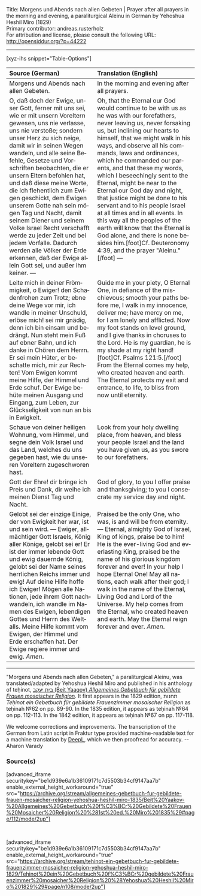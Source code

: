 <html>
<head></head>
<body>
Title: Morgens und Abends nach allen Gebeten | Prayer after all prayers in the morning and evening, a paraliturgical Aleinu in German by Yehoshua Heshil Miro (1829)<br />
Primary contributor: andreas.rusterholz<br />
For attribution and license, please consult the following URL: <a href="http://opensiddur.org/?p=44222">http://opensiddur.org/?p=44222</a>
<p />
<hr />

[xyz-ihs snippet="Table-Options"]<table style="margin-left: auto; margin-right: auto;" class="draggable">
<thead><tr><th id="x" style="text-align: left;">Source (German)</th><th style="text-align: left;">Translation (English)</th></tr></thead>
<tbody>
<tr><td style="vertical-align:top;">
<div class="german" lang="de">
<span class="instruction">Morgens und Abends nach allen Gebeten.</span>
</div></td>

<td style="vertical-align:top;">
<div class="english" lang="en">
<span class="instruction">In the morning and evening after all prayers.</span>
</div></td></tr>


<tr><td style="vertical-align:top;">
<div class="german" lang="de">
O, daß doch der Ewige, unser Gott, ferner mit uns sei, wie er mit unsern Voreltern gewesen, uns nie verlasse, uns nie verstoße; sondern unser Herz zu sich neige, damit wir in seinen Wegen wandeln, und alle seine Befehle, Gesetze und Vorschriften beobachten, die er unsern Eltern befohlen hat, und daß diese meine Worte, die ich flehentlich zum Ewigen geschickt, dem Ewigen unserem Gotte nah sein mögen Tag und Nacht, damit seinem Diener und seinem Volke Israel Recht verschafft werde zu jeder Zeit und bei jedem Vorfalle. Dadurch werden alle Völker der Erde erkennen, daß der Ewige allein Gott sei, und außer ihm keiner. — 
</div></td>

<td style="vertical-align:top;">
<div class="english" lang="en">
Oh, that the Eternal our God would continue to be with us as he was with our forefathers, never leaving us, never forsaking us, but inclining our hearts to himself, that we might walk in his ways, and observe all his commands, laws and ordinances, which he commanded our parents, and that these my words, which I beseechingly sent to the Eternal, might be near to the Eternal our God day and night, that justice might be done to his servant and to his people Israel at all times and in all events. In this way all the peoples of the earth will know that the Eternal is God alone, and there is none besides him.[foot]Cf. Deuteronomy 4:39, and the prayer "Aleinu."[/foot] — 
</div></td></tr>


<tr><td style="vertical-align:top;">
<div class="german" lang="de">
Leite mich in deiner Frömmigkeit, o Ewiger! den Schadenfrohen zum Trotz; ebne deine Wege vor mir, ich wandle in meiner Unschuld, erlöse mich! sei mir gnädig, denn ich bin einsam und bedrängt. Nun steht mein Fuß auf ebner Bahn, und ich danke in Chören dem Herrn. Er sei mein Hüter, er beschatte mich, mir zur Rechten! Vom Ewigen kommt meine Hilfe, der Himmel und Erde schuf. Der Ewige behüte meinen Ausgang und Eingang, zum Leben, zur Glückseligkeit von nun an bis in Ewigkeit.
</div></td>

<td style="vertical-align:top;">
<div class="english" lang="en">
Guide me in your piety, O Eternal One, in defiance of the mischievous; smooth your paths before me, I walk in my innocence, deliver me; have mercy on me, for I am lonely and afflicted. Now my foot stands on level ground, and I give thanks in choruses to the Lord. He is my guardian, he is my shade at my right hand![foot]Cf. Psalms 121:5.[/foot] From the Eternal comes my help, who created heaven and earth. The Eternal protects my exit and entrance, to life, to bliss from now until eternity.
</div></td></tr>


<tr><td style="vertical-align:top;">
<div class="german" lang="de">
Schaue von deiner heiligen Wohnung, vom Himmel, und segne dein Volk Israel und das Land, welches du uns gegeben hast, wie du unseren Voreltern zugeschworen hast. 
</div></td>

<td style="vertical-align:top;">
<div class="english" lang="en">
Look from your holy dwelling place, from heaven, and bless your people Israel and the land you have given us, as you swore to our forefathers. 
</div></td></tr>


<tr><td style="vertical-align:top;">
<div class="german" lang="de">
Gott der Ehre! dir bringe ich Preis und Dank, dir weihe ich meinen Dienst Tag und Nacht. 
</div></td>

<td style="vertical-align:top;">
<div class="english" lang="en">
God of glory, to you I offer praise and thanksgiving; to you I consecrate my service day and night. 
</div></td></tr>


<tr><td style="vertical-align:top;">
<div class="german" lang="de">
Gelobt sei der einzige Einige, der von Ewigkeit her war, ist und sein wird. — Ewiger, allmächtiger Gott Israels, König aller Könige, gelobt sei er! Er ist der immer lebende Gott und ewig dauernde König, gelobt sei der Name seines herrlichen Reichs immer und ewig! Auf deine Hilfe hoffe ich Ewiger! Mögen alle Nationen, jede ihrem Gott nachwandeln, ich wandle im Namen des Ewigen, lebendigen Gottes und Herrn des Weltalls. Meine Hilfe kommt vom Ewigen, der Himmel und Erde erschaffen hat. Der Ewige regiere immer und ewig. <em>Amen</em>.
</div></td>

<td style="vertical-align:top;">
<div class="english" lang="en">
Praised be the only One, who was, is and will be from eternity. — Eternal, almighty God of Israel, King of kings, praise be to him! He is the ever-living God and everlasting King, praised be the name of his glorious kingdom forever and ever! In your help I hope Eternal One! May all nations, each walk after their god; I walk in the name of the Eternal, Living God and Lord of the Universe. My help comes from the Eternal, who created heaven and earth. May the Eternal reign forever and ever. <em>Amen</em>.
</div></td></tr>
</tbody></table>

<hr />

"Morgens und Abends nach allen Gebeten," a paraliturgical Aleinu, was translated/adapted by Yehoshua Heshil Miro and published in his anthology of teḥinot, <a href="/?p=41365">בית יעקב (Beit Yaaqov) <em>Allgemeines Gebetbuch für gebildete Frauen mosaischer Religion</em></a>. It first appears in the 1829 edition, תחנות <em>Teḥinot ein Gebetbuch für gebildete Frauenzimmer mosaischer Religion</em> as teḥinah №62 on pp. 89-90. In the 1835 edition, it appears as teḥinah №64 on pp. 112-113.  In the 1842 edition, it appears as teḥinah №67 on pp. 117-118. 

We welcome corrections and improvements. The transcription of the German from Latin script in Fraktur type provided machine-readable text for a machine translation by <a href="https://www.deepl.com/en/translator">DeepL</a>, which we then proofread for accuracy. --Aharon Varady


<h3>Source(s)</h3>

[advanced_iframe securitykey="be1d939e6a1b36109171c7d5503b34cf9147aa7b" enable_external_height_workaround="true" src="https://archive.org/stream/allgemeines-gebetbuch-fur-gebildete-frauen-mosaicher-religion-yehoshua-heshil-miro-1835/Beit%20Yaakov-%20Allgemeines%20Gebetbuch%20f%C3%BCr%20Gebildete%20Frauen%20Mosaicher%20Religion%20%281st%20ed.%20Miro%201835%29#page/112/mode/2up"]

&nbsp;

[advanced_iframe securitykey="be1d939e6a1b36109171c7d5503b34cf9147aa7b" enable_external_height_workaround="true" src="https://archive.org/stream/tehinot-ein-gebetbuch-fur-gebildete-frauenzimmer-mosaicher-religion-yehoshua-heshil-miro-1829/Tehinot%20ein%20Gebetbuch%20f%C3%BCr%20gebildete%20Frauenzimmer%20mosaicher%20Religion%20%28Yehoshua%20Heshil%20Miro%201829%29#page/n108/mode/2up"]

&nbsp;
</body>
</html>